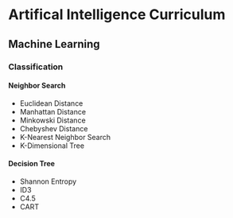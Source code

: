 # Artifical Intelligence Curriculum

## Machine Learning

### Classification

#### Neighbor Search
 * Euclidean Distance
 * Manhattan Distance
 * Minkowski Distance
 * Chebyshev Distance
 * K-Nearest Neighbor Search
 * K-Dimensional Tree

#### Decision Tree
 * Shannon Entropy
 * ID3
 * C4.5
 * CART